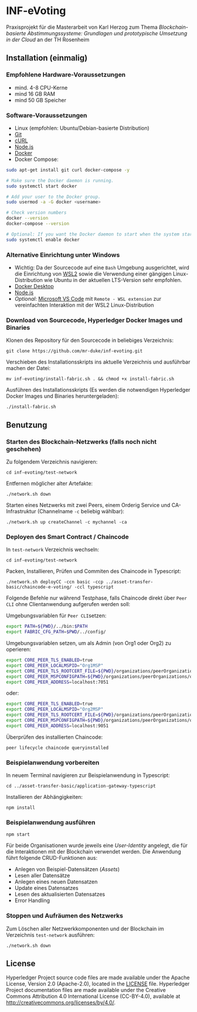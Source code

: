 [//]: # (SPDX-License-Identifier: CC-BY-4.0)

# INF-eVoting
Praxisprojekt für die Masterarbeit von Karl Herzog zum Thema *Blockchain-basierte Abstimmungssysteme: Grundlagen und prototypische Umsetzung in der Cloud* an der TH Rosenheim

## Installation (einmalig)
### Empfohlene Hardware-Voraussetzungen
- mind. 4-8 CPU-Kerne
- mind 16 GB RAM
- mind 50 GB Speicher 
### Software-Voraussetzungen
- Linux (empfohlen: Ubuntu/Debian-basierte Distribution)
- [Git](https://git-scm.com/downloads)
- [cURL](https://curl.se/download.html)
- [Node.js](https://nodejs.org/en)
- [Docker](https://docs.docker.com/get-docker/)
- Docker Compose:
```bash
sudo apt-get install git curl docker-compose -y

# Make sure the Docker daemon is running.
sudo systemctl start docker

# Add your user to the Docker group.
sudo usermod -a -G docker <username>

# Check version numbers  
docker --version
docker-compose --version

# Optional: If you want the Docker daemon to start when the system starts, use the following:
sudo systemctl enable docker
```
### Alternative Einrichtung unter Windows
- Wichtig: Da der Sourcecode auf eine `Bash` Umgebung ausgerichtet, wird die Einrichtung von [WSL2](https://learn.microsoft.com/en-us/windows/wsl/install) sowie die Verwendung einer gängigen Linux-Distribution wie Ubuntu in der aktuellen LTS-Version sehr empfohlen.
- [Docker Desktop](https://docs.docker.com/get-docker/)
- [Node.js](https://nodejs.org/en)
- *Optional*: [Microsoft VS Code](https://code.visualstudio.com/) mit `Remote - WSL extension` zur vereinfachten Interaktion mit der WSL2 Linux-Distribution

### Download von Sourcecode, Hyperledger Docker Images und Binaries

Klonen des Repository für den Sourcecode in beliebiges Verzeichnis:

`git clone https://github.com/mr-duke/inf-evoting.git`

Verschieben des Installationsskripts ins aktuelle Verzeichnis und ausführbar machen der Datei:

`mv inf-evoting/install-fabric.sh . && chmod +x install-fabric.sh`

Ausführen des Installationsskripts (Es werden die notwendigen Hyperledger Docker Images und Binaries heruntergeladen):

`./install-fabric.sh`

## Benutzung
### Starten des Blockchain-Netzwerks (falls noch nicht geschehen)

Zu folgendem Verzeichnis navigieren:

`cd inf-evoting/test-network`

Entfernen möglicher alter Artefakte:

`./network.sh down`

Starten eines Netzwerks mit zwei Peers, einem Orderig Service und CA-Infrastruktur (Channelname `-c` beliebig wählbar):

`./network.sh up createChannel -c mychannel -ca`

### Deployen des Smart Contract / Chaincode

In `test-network` Verzeichnis wechseln:

`cd inf-evoting/test-network`

Packen, Installieren, Prüfen und Commiten des Chaincode in Typescript:

`./network.sh deployCC -ccn basic -ccp ../asset-transfer-basic/chaincode-e-voting/ -ccl typescript`

Folgende Befehle nur während Testphase, falls Chaincode direkt über `Peer CLI` ohne Clientanwendung aufgerufen werden soll:

Umgebungsvariablen für `Peer CLI`setzen:
```bash
export PATH=${PWD}/../bin:$PATH
export FABRIC_CFG_PATH=$PWD/../config/
```

Umgebungsvariablen setzen, um als Admin (von Org1 oder Org2) zu operieren:
```bash
export CORE_PEER_TLS_ENABLED=true
export CORE_PEER_LOCALMSPID="Org1MSP"
export CORE_PEER_TLS_ROOTCERT_FILE=${PWD}/organizations/peerOrganizations/org1.example.com/peers/peer0.org1.example.com/tls/ca.crt
export CORE_PEER_MSPCONFIGPATH=${PWD}/organizations/peerOrganizations/org1.example.com/users/Admin@org1.example.com/msp
export CORE_PEER_ADDRESS=localhost:7051
```
oder:

```bash
export CORE_PEER_TLS_ENABLED=true
export CORE_PEER_LOCALMSPID="Org2MSP"
export CORE_PEER_TLS_ROOTCERT_FILE=${PWD}/organizations/peerOrganizations/org2.example.com/peers/peer0.org2.example.com/tls/ca.crt
export CORE_PEER_MSPCONFIGPATH=${PWD}/organizations/peerOrganizations/org2.example.com/users/Admin@org2.example.com/msp
export CORE_PEER_ADDRESS=localhost:9051	
```

Überprüfen des installierten Chaincode:

`peer lifecycle chaincode queryinstalled`

### Beispielanwendung vorbereiten

In neuem Terminal navigieren zur Beispielanwendung in Typescript:

`cd ../asset-transfer-basic/application-gateway-typescript`

Installieren der Abhängigkeiten:

`npm install`

### Beispielanwendung ausführen

`npm start`

Für beide Organisationen wurde jeweils eine *User-Identity* angelegt, die für die Interaktionen mit der Blockchain verwendet werden. Die Anwendung führt folgende CRUD-Funktionen aus: 
- Anlegen von Beispiel-Datensätzen (*Assets*)
- Lesen aller Datensätze
- Anlegen eines neuen Datensatzen
- Update eines Datensatzes
- Lesen des aktualisierten Datensatzes
- Error Handling

### Stoppen und Aufräumen des Netzwerks

Zum  Löschen aller Netzwerkkomponenten und der Blockchain im Verzeichnis `test-network` ausführen:

`./network.sh down`



## License <a name="license"></a>

Hyperledger Project source code files are made available under the Apache
License, Version 2.0 (Apache-2.0), located in the [LICENSE](LICENSE) file.
Hyperledger Project documentation files are made available under the Creative
Commons Attribution 4.0 International License (CC-BY-4.0), available at http://creativecommons.org/licenses/by/4.0/.
